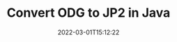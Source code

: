 ---
############################# Static ############################
layout: "auto-gen-conversion"
date: 2022-03-01T15:12:22
draft: false
otherformats: bmp dcm emf emz gif ico jp2 jpeg jpg png pps ppsx ppt pptx psb psd svg svgz tga tif tiff webp wmf wmz
breadcrumb: ODG to JP2 in Java

############################# Head ############################
head_title: "Convert ODG to JP2 in Java"
head_description: "ODG to JP2 conversion in Java with a few lines of code. Convert over 160 file formats using the GroupDocs Document Conversion API for Java."

############################# Header ############################
title: "Convert ODG to JP2 in Java"
description: "ODG to JP2 conversion with a few lines of Java code"
bg_image: "https://cms.admin.containerize.com/templates/aspose/App_Themes/V3/images/bg/header1.png"
bg_overlay: false
button:
    enable: true

############################# SubMenu ############################
submenu:
    enable: true

    left:
        img_alt: "GroupDocs.Conversion for Java"
        image: "https://cms.admin.containerize.com/templates/groupdocs/images/product-logos/90x90-noborder/groupdocs-conversion-java.png"
        product: "GroupDocs.Conversion"
        platform: "Java"

    

############################# About ############################
about:
    enable: true
    title: "About GroupDocs.Conversion for Java API"
    content: |
        [GroupDocs.Conversion for Java](https://products.groupdocs.com/conversion/java/) is an advanced file format conversion API for converting between popular image and document formats such as Microsoft Office, OpenDocument, PDF, HTML, email, CAD. and much more with just a few lines of code. The native API automatically detects the formats of the original documents and offers many options for customizing the converted documents. Along with the function of extracting information from a document, it also supports caching of the conversion results to the local disk by default. However, any type of cache storage can be supported by implementing the appropriate interfaces - Amazon S3, Dropbox, Google Drive, Windows Azure, Reddis, or any others.
    

overview:
    enable: true
    content: |
        Convert your ODG files to JP2 files in Java. It only takes a couple of lines of Java code on any platform of your choice, such as Windows, Linux, macOS.
        You can try converting ODG to JP2 for free and evaluate the quality of the conversion results.
        Along with simple file conversion scripts, you can try more sophisticated options for loading the ODG source file and storing the JP2 output.
        
        For example, for the source file ODG, you can use the following upload options:

        * automatic detection of the file format;
        * specify a password for protected files (if the file format supports it);
        * replace missing fonts to preserve the appearance of the document.

        There are also advanced conversion options for the JP2 file:

        * convert a specific page of a document or a range of pages;
        * add a watermark to the converted JP2.

        Once the conversion is complete, you can save the JP2 file to your local file path or to any third party storage such as FTP, Amazon S3, Google Drive, Dropbox etc.
        Please note - to convert ODG to JP2, you do not need to install any additional software, such as MS Office, Open Office, Adobe Acrobat Reader etc. 


############################# Steps ############################
steps:
    enable: true
    title_left: "Steps to Convert ODG to JP2 in Java"
    content_left: |
        [GroupDocs.Conversion](https://products.groupdocs.com/conversion/java/) allows developers to easily convert a ODG file to JP2 with a few lines of code.

        * Create a new instance of the Converter class and upload the file ODG with the full path
        * Set ConvertOptions for document type to JP2.
        * Call the convert() method and pass the document name (full path) and format (JP2) as a parameter
        
    title_right: "System Requirements"
    content_right: |
        Basic conversion using GroupDocs.Conversion for the Java API can be done with just a few lines of code. Our APIs are supported on all major platforms and operating systems. Before executing the code below, make sure you have the following prerequisites installed on your system.

        * Operating systems: Microsoft Windows, Linux, MacOS
        * Development environment: NetBeans, Intellij IDEA, Eclipse, etc.
        * Java runtime: J2SE 6.0 and above
        * Get the latest GroupDocs.Conversion for Java from [Maven](https://repository.groupdocs.com/webapp/#/artifacts/browse/tree/General/repo/com/groupdocs/groupdocs-conversion)
        
    code: |
        ```java
        // Load source file ODG for conversion
        Converter converter = new Converter("input.odg");
        // Prepare conversion options for target format JP2
        ConvertOptions convertOptions = new FileType().fromExtension("jp2").getConvertOptions();
        // Convert to JP2 format
        converter.convert("output.jp2", convertOptions);
        
        ```
        
demos:
    enable: true
    title: "ODG to JP2 Live Demo"
    content: |
       Convert ODG to JP2 now by visiting the [GroupDocs.Conversion App](https://products.groupdocs.app/conversion/family) website. The free demo has the following benefits
       

more_formats:
    enable: true
    title: "Other supported ODG conversions in Java"
    content: "You can also convert ODG to many other file formats. Please see the list below."
       
       
back_to_top:
    enable: true
---